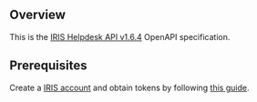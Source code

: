 ## Overview
This is the [IRIS Helpdesk API v1.6.4](https://www.iriscrm.com/api) OpenAPI specification.
## Prerequisites

  Create a [IRIS account](https://www.iriscrm.com) and obtain tokens by following [this guide](https://www.iriscrm.com/api/#section/Generate-an-API-token).
